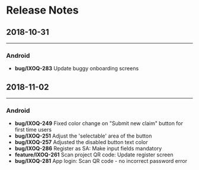# Release Notes

## 2018-10-31
***
### __Android__
- **bug/IXOQ-283** Update buggy onboarding screens

## 2018-11-02
***
### __Android__
- **bug/IXOQ-249** Fixed color change on "Submit new claim" button for first time users
- **bug/IXOQ-251** Adjust the 'selectable' area of the button
- **bug/IXOQ-257** Adjusted the disabled button text color
- **bug/IXOQ-286** Register as SA: Make input fields mandatory
- **feature/IXOQ-261** Scan project QR code: Update register screen
- **bug/IXOQ-281** App login: Scan QR code - no incorrect password error

